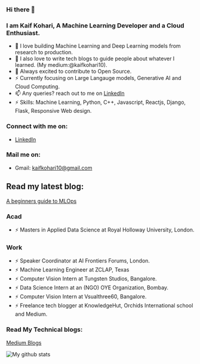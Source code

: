 ### Hi there 👋 
### I am Kaif Kohari, A Machine Learning Developer and a Cloud Enthusiast.

* 🔭 I love building Machine Learning and Deep Learning models from research to production.
* 🔭 I also love to write tech blogs to guide people about whatever I learned. (My medium:@kaifkohari10).
* 🤔 Always excited to contribute to Open Source.
* ⚡ Currently focusing on Large Langauge models, Generative AI and Cloud Computing.
* 📫 Any queries? reach out to me on [LinkedIn](https://www.linkedin.com/in/kaif-kohari-a34433190/)
* ⚡ Skills: Machine Learning, Python, C++, Javascript, Reactjs, Django, Flask, Responsive Web design.


### Connect with me on:
* [LinkedIn](https://www.linkedin.com/in/kaif-kohari-a34433190/)


### Mail me on:
* Gmail: kaifkohari10@gmail.com

## Read my latest blog:
[A beginners guide to MLOps](https://medium.com/@kaifkohari10/a-beginners-guide-to-mlops-f762e61ad1f0)

### Acad
* ⚡ Masters in Applied Data Science at Royal Holloway University, London.

### Work
* ⚡ Speaker Coordinator at AI Frontiers Forums, London.
* ⚡ Machine Learning Engineer at ZCLAP, Texas
* ⚡ Computer Vision Intern at Tungsten Studios, Bangalore.
* ⚡ Data Science Intern at an (NGO) OYE Organization, Bombay.
* ⚡ Computer Vision Intern at Vsualthree60, Bangalore.
* ⚡ Freelance tech blogger at KnowledgeHut, Orchids International school and Medium.



### Read My Technical blogs:
[Medium Blogs](https://medium.com/@kaifkohari10)



![My github stats](https://github-readme-stats.vercel.app/api?username=Kaif10)

